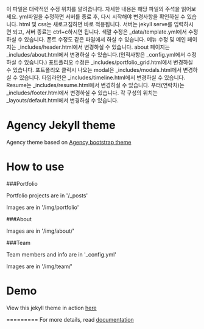 이 파일은 대략적인 수정 위치를 알려줍니다. 자세한 내용은 해당 파일의 주석을 읽어보세요.
yml파일을 수정하면 서버를 종료 후, 다시 시작해야 변경사항을 확인하실 수 있습니다.
html 및 css는 새로고침하면 바로 적용됩니다.
서버는 jekyll serve를 입력하시면 되고, 서버 종료는 ctrl+c하시면 됩니다.
색깔 수정은 _data/template.yml에서 수정하실 수 있습니다.
폰트 수정도 같은 파일에서 하실 수 있습니다.
메뉴 수정 및 메인 페이지는 _includes/header.html에서 변경하실 수 있습니다.
about 페이지는 _includes/about.html에서 변경하실 수 있습니다.(인적사항은 _config.yml에서 수정하실 수 있습니다.)
포트폴리오 수정은 _includes/portfolio_grid.html에서 변경하실 수 있습니다.
포트폴리오 클릭시 나오는 modal은 _includes/modals.html에서 변경하실 수 있습니다.
타임라인은 _includes/timeline.html에서 변경하실 수 있습니다.
Resume는 _includes/resume.html에서 변경하실 수 있습니다.
푸터(연락처)는 _includes/footer.html에서 변경하실 수 있습니다.
각 구성의 위치는 _layouts/default.html에서 변경하실 수 있습니다.






Agency Jekyll theme
====================

Agency theme based on [Agency bootstrap theme ](http://startbootstrap.com/templates/agency/)

# How to use

###Portfolio 

Portfolio projects are in '/_posts'

Images are in '/img/portfolio'

###About

Images are in '/img/about/'

###Team

Team members and info are in '_config.yml'

Images are in '/img/team/'


# Demo

View this jekyll theme in action [here](https://y7kim.github.io/agency-jekyll-theme)

=========
For more details, read [documentation](http://jekyllrb.com/)
